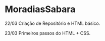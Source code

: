 # MoradiasSabara

22/03
Criação de Repositório e HTML básico.

23/03
Primeiros passos do HTML + CSS.